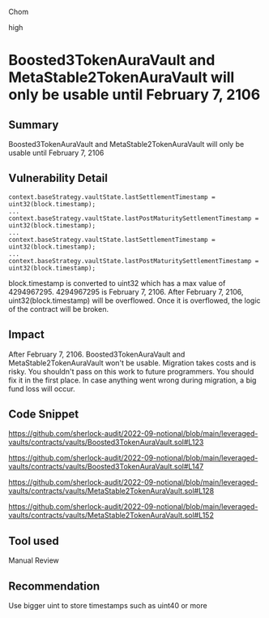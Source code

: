 Chom

high

# Boosted3TokenAuraVault and MetaStable2TokenAuraVault will only be usable until February 7, 2106

## Summary
Boosted3TokenAuraVault and MetaStable2TokenAuraVault will only be usable until February 7, 2106

## Vulnerability Detail
```solidity
context.baseStrategy.vaultState.lastSettlementTimestamp = uint32(block.timestamp);
...
context.baseStrategy.vaultState.lastPostMaturitySettlementTimestamp = uint32(block.timestamp);
...
context.baseStrategy.vaultState.lastSettlementTimestamp = uint32(block.timestamp);
...
context.baseStrategy.vaultState.lastPostMaturitySettlementTimestamp = uint32(block.timestamp);
```

block.timestamp is converted to uint32 which has a max value of 4294967295. 4294967295 is February 7, 2106. After February 7, 2106, uint32(block.timestamp) will be overflowed. Once it is overflowed, the logic of the contract will be broken.

## Impact
After February 7, 2106. Boosted3TokenAuraVault and MetaStable2TokenAuraVault won't be usable. Migration takes costs and is risky. You shouldn't pass on this work to future programmers. You should fix it in the first place. In case anything went wrong during migration, a big fund loss will occur.

## Code Snippet

https://github.com/sherlock-audit/2022-09-notional/blob/main/leveraged-vaults/contracts/vaults/Boosted3TokenAuraVault.sol#L123

https://github.com/sherlock-audit/2022-09-notional/blob/main/leveraged-vaults/contracts/vaults/Boosted3TokenAuraVault.sol#L147

https://github.com/sherlock-audit/2022-09-notional/blob/main/leveraged-vaults/contracts/vaults/MetaStable2TokenAuraVault.sol#L128

https://github.com/sherlock-audit/2022-09-notional/blob/main/leveraged-vaults/contracts/vaults/MetaStable2TokenAuraVault.sol#L152

## Tool used

Manual Review

## Recommendation

Use bigger uint to store timestamps such as uint40 or more
